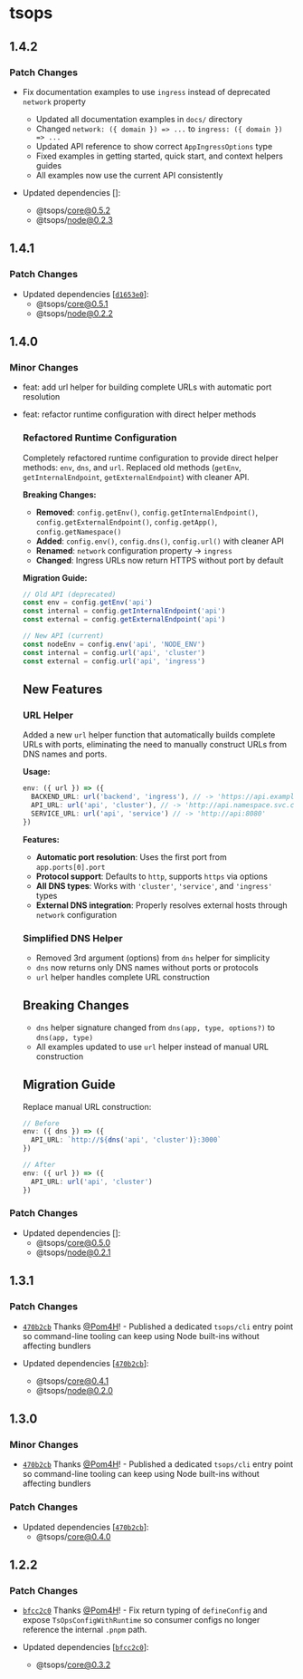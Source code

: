 # tsops

## 1.4.2

### Patch Changes

- Fix documentation examples to use `ingress` instead of deprecated `network` property

  - Updated all documentation examples in `docs/` directory
  - Changed `network: ({ domain }) => ...` to `ingress: ({ domain }) => ...`
  - Updated API reference to show correct `AppIngressOptions` type
  - Fixed examples in getting started, quick start, and context helpers guides
  - All examples now use the current API consistently

- Updated dependencies []:
  - @tsops/core@0.5.2
  - @tsops/node@0.2.3

## 1.4.1

### Patch Changes

- Updated dependencies [[`d1653e0`](https://github.com/Pom4H/tsops/commit/d1653e01fb7749cb965e8b7d9b3fc42ac9fbd52e)]:
  - @tsops/core@0.5.1
  - @tsops/node@0.2.2

## 1.4.0

### Minor Changes

- feat: add url helper for building complete URLs with automatic port resolution
- feat: refactor runtime configuration with direct helper methods

  ### Refactored Runtime Configuration

  Completely refactored runtime configuration to provide direct helper methods: `env`, `dns`, and `url`. Replaced old methods (`getEnv`, `getInternalEndpoint`, `getExternalEndpoint`) with cleaner API.

  **Breaking Changes:**

  - **Removed**: `config.getEnv()`, `config.getInternalEndpoint()`, `config.getExternalEndpoint()`, `config.getApp()`, `config.getNamespace()`
  - **Added**: `config.env()`, `config.dns()`, `config.url()` with cleaner API
  - **Renamed**: `network` configuration property → `ingress`
  - **Changed**: Ingress URLs now return HTTPS without port by default

  **Migration Guide:**

  ```typescript
  // Old API (deprecated)
  const env = config.getEnv('api')
  const internal = config.getInternalEndpoint('api')
  const external = config.getExternalEndpoint('api')

  // New API (current)
  const nodeEnv = config.env('api', 'NODE_ENV')
  const internal = config.url('api', 'cluster')
  const external = config.url('api', 'ingress')
  ```

  ## New Features

  ### URL Helper

  Added a new `url` helper function that automatically builds complete URLs with ports, eliminating the need to manually construct URLs from DNS names and ports.

  **Usage:**

  ```typescript
  env: ({ url }) => ({
    BACKEND_URL: url('backend', 'ingress'), // -> 'https://api.example.com:3000'
    API_URL: url('api', 'cluster'), // -> 'http://api.namespace.svc.cluster.local:8080'
    SERVICE_URL: url('api', 'service') // -> 'http://api:8080'
  })
  ```

  **Features:**

  - **Automatic port resolution**: Uses the first port from `app.ports[0].port`
  - **Protocol support**: Defaults to `http`, supports `https` via options
  - **All DNS types**: Works with `'cluster'`, `'service'`, and `'ingress'` types
  - **External DNS integration**: Properly resolves external hosts through `network` configuration

  ### Simplified DNS Helper

  - Removed 3rd argument (options) from `dns` helper for simplicity
  - `dns` now returns only DNS names without ports or protocols
  - `url` helper handles complete URL construction

  ## Breaking Changes

  - `dns` helper signature changed from `dns(app, type, options?)` to `dns(app, type)`
  - All examples updated to use `url` helper instead of manual URL construction

  ## Migration Guide

  Replace manual URL construction:

  ```typescript
  // Before
  env: ({ dns }) => ({
    API_URL: `http://${dns('api', 'cluster')}:3000`
  })

  // After
  env: ({ url }) => ({
    API_URL: url('api', 'cluster')
  })
  ```

### Patch Changes

- Updated dependencies []:
  - @tsops/core@0.5.0
  - @tsops/node@0.2.1

## 1.3.1

### Patch Changes

- [`470b2cb`](https://github.com/Pom4H/tsops/commit/470b2cb3f970198ddf8a7d0793fcfdcebb2634e3) Thanks [@Pom4H](https://github.com/Pom4H)! - Published a dedicated `tsops/cli` entry point so command-line tooling can keep using Node built-ins without affecting bundlers

- Updated dependencies [[`470b2cb`](https://github.com/Pom4H/tsops/commit/470b2cb3f970198ddf8a7d0793fcfdcebb2634e3)]:
  - @tsops/core@0.4.1
  - @tsops/node@0.2.0

## 1.3.0

### Minor Changes

- [`470b2cb`](https://github.com/Pom4H/tsops/commit/470b2cb3f970198ddf8a7d0793fcfdcebb2634e3) Thanks [@Pom4H](https://github.com/Pom4H)! - Published a dedicated `tsops/cli` entry point so command-line tooling can keep using Node built-ins without affecting bundlers

### Patch Changes

- Updated dependencies [[`470b2cb`](https://github.com/Pom4H/tsops/commit/470b2cb3f970198ddf8a7d0793fcfdcebb2634e3)]:
  - @tsops/core@0.4.0

## 1.2.2

### Patch Changes

- [`bfcc2c0`](https://github.com/Pom4H/tsops/commit/bfcc2c03e37340c7528d52f8f5cce1fd1bc00e65) Thanks [@Pom4H](https://github.com/Pom4H)! - Fix return typing of `defineConfig` and expose `TsOpsConfigWithRuntime` so consumer configs no longer reference the internal `.pnpm` path.

- Updated dependencies [[`bfcc2c0`](https://github.com/Pom4H/tsops/commit/bfcc2c03e37340c7528d52f8f5cce1fd1bc00e65)]:
  - @tsops/core@0.3.2
